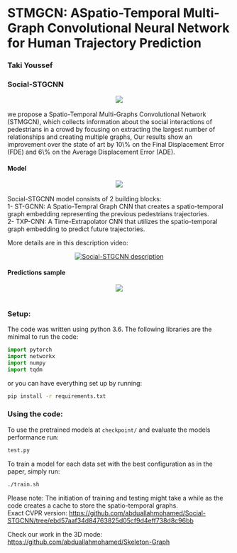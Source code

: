 # STMGCN: ASpatio-Temporal Multi-Graph Convolutional Neural Network for Human Trajectory Prediction
### Taki Youssef

### Social-STGCNN
<div align='center'>
<img src="images/Social-STGCNN-Teaser_.jpg"></img>
</div>
<br />
we propose a Spatio-Temporal Multi-Graphs Convolutional Network (STMGCN), which collects information about the social interactions of pedestrians in a crowd by focusing on extracting the largest number of relationships and creating multiple graphs,  Our results show an improvement over the state of art by 10\% on the Final Displacement Error (FDE) and  6\%  on the Average Displacement Error (ADE).



#### Model
<div align='center'>
<img src="images/social-stgcnn-model.jpg"></img>
</div>
<br />
Social-STGCNN model consists of 2 building blocks: <br />
1- ST-GCNN: A Spatio-Tempral Graph CNN that creates a spatio-temporal graph embedding representing the previous pedestrians trajectories. <br />
2- TXP-CNN: A Time-Extrapolator CNN that utilizes the spatio-temporal graph embedding to predict future trajectories.<br />

More details are in this description video:<br /> 
<div align='center'>
  
[![Social-STGCNN description](https://img.youtube.com/vi/Yi9rVHJM8WY/0.jpg)](https://www.youtube.com/watch?v=Yi9rVHJM8WY)
</div>

#### Predictions sample

<div align='center'>
<img src="images/social-stgcnn-pred.gif"></img>
</div>
<br />

### Setup: 
The code was written using python 3.6. 
The following libraries are the minimal to run the code: 
```python
import pytorch
import networkx
import numpy
import tqdm
```
or you can have everything set up by running: 
```bash
pip install -r requirements.txt
```
### Using the code:
To use the pretrained models at `checkpoint/` and evaluate the models performance run:
```bash
test.py
```

To train a model for each data set with the best configuration as in the paper, simply run:
```bash
./train.sh  
```
Please note: The initiation of training and testing might take a while as the code creates a cache to store the spatio-temporal graphs.
<br />
Exact CVPR version: https://github.com/abduallahmohamed/Social-STGCNN/tree/ebd57aaf34d84763825d05cf9d4eff738d8c96bb

Check our work in the 3D mode: https://github.com/abduallahmohamed/Skeleton-Graph
